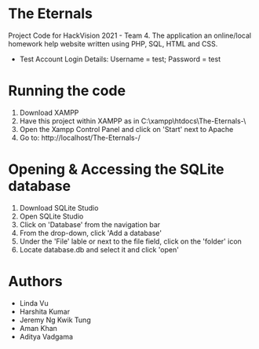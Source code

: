 # The Eternals
Project Code for HackVision 2021 - Team 4. The application an online/local homework help website written using PHP, SQL, HTML and CSS.

* Test Account Login Details: Username = test; Password = test

# Running the code
1. Download XAMPP
2. Have this project within XAMPP as in C:\xampp\htdocs\The-Eternals-\
3. Open the Xampp Control Panel and click on 'Start' next to Apache
4. Go to: http://localhost/The-Eternals-/

# Opening & Accessing the SQLite database
1. Download SQLite Studio
2. Open SQLite Studio
3. Click on 'Database' from the navigation bar
4. From the drop-down, click 'Add a database'
5. Under the 'File' lable or next to the file field, click on the 'folder' icon
6. Locate database.db and select it and click 'open'

# Authors
* Linda Vu
* Harshita Kumar
* Jeremy Ng Kwik Tung
* Aman Khan
* Aditya Vadgama
